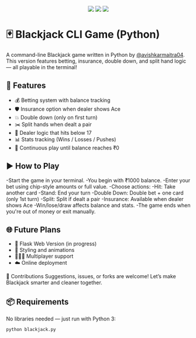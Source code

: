 <p align="center">
  <img src="https://img.shields.io/badge/Author-Avishkar%20Maitra-blue?style=flat-square" />
  <img src="https://img.shields.io/badge/Python-3.8+-yellow?style=flat-square&logo=python" />
  <img src="https://img.shields.io/github/license/avishkarmaitra04/blackjack-python?style=flat-square" />
</p>

# 🃏 Blackjack CLI Game (Python)

A command-line Blackjack game written in Python by [@avishkarmaitra04](https://github.com/avishkarmaitra04). This version features betting, insurance, double down, and split hand logic — all playable in the terminal!
## 🚀 Features

- 💰 Betting system with balance tracking
- 🛡 Insurance option when dealer shows Ace
- 💥 Double down (only on first turn)
- ✂️ Split hands when dealt a pair
- 🧠 Dealer logic that hits below 17
- 📊 Stats tracking (Wins / Losses / Pushes)
- 🔁 Continuous play until balance reaches ₹0

## ▶️ How to Play 

-Start the game in your terminal.
-You begin with ₹1000 balance.
-Enter your bet using chip-style amounts or full value.
-Choose actions:
 -Hit: Take another card
 -Stand: End your turn
 -Double Down: Double bet + one card (only 1st turn)
 -Split: Split if dealt a pair
 -Insurance: Available when dealer shows Ace
-Win/lose/draw affects balance and stats.
-The game ends when you're out of money or exit manually.

## 🌐 Future Plans

- 🔁 Flask Web Version (in progress)
- 🎨 Styling and animations
- 🧑‍🤝‍🧑 Multiplayer support
- ☁️ Online deployment

🤝 Contributions
Suggestions, issues, or forks are welcome!
Let’s make Blackjack smarter and cleaner together.

## 📦 Requirements

No libraries needed — just run with Python 3:

```bash
python blackjack.py
